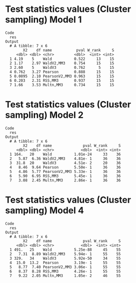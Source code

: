 # Test statistics values (Cluster sampling) Model 1

    Code
      res
    Output
      # A tibble: 7 x 6
            X2    df name           pval W_rank     S
         <dbl> <dbl> <chr>         <dbl>  <int> <int>
      1 4.19    5    Wald          0.522     13    15
      2 1.17    2.97 WaldV2,MM3    0.754     15    15
      3 2.60    5    WaldV3        0.762      5    15
      4 0.762   3.27 Pearson       0.888     15    15
      5 0.0895  2.10 PearsonV2,MM3 0.963     15    15
      6 0.203   2.31 RSS,MM3       0.937     15    15
      7 1.66    3.53 Multn,MM3     0.734     15    15

# Test statistics values (Cluster sampling) Model 2

    Code
      res
    Output
      # A tibble: 7 x 6
            X2    df name              pval W_rank     S
         <dbl> <dbl> <chr>            <dbl>  <int> <int>
      1 164.   20    Wald          1.01e-24     33    36
      2   5.87  6.36 WaldV2,MM3    4.81e- 1     36    36
      3  31.8  20    WaldV3        4.51e- 2     20    36
      4   8.46  9.64 Pearson       5.50e- 1     36    36
      5   4.86  5.77 PearsonV2,MM3 5.33e- 1     36    36
      6   5.90  6.95 RSS,MM3       5.45e- 1     36    36
      7   3.08  2.45 Multn,MM3     2.86e- 1     36    36

# Test statistics values (Cluster sampling) Model 4

    Code
      res
    Output
      # A tibble: 7 x 6
            X2    df name              pval W_rank     S
         <dbl> <dbl> <chr>            <dbl>  <int> <int>
      1 491.   25    Wald          5.25e-88     45    55
      2   7.31  8.89 WaldV2,MM3    5.94e- 1     55    55
      3 329.   34    WaldV3        5.92e-50     34    55
      4  15.0  13.2  Pearson       3.19e- 1     55    55
      5   8.77  7.40 PearsonV2,MM3 3.06e- 1     55    55
      6   8.37  8.28 RSS,MM3       4.26e- 1     55    55
      7   9.22  2.05 Multn,MM3     1.05e- 2     46    55

